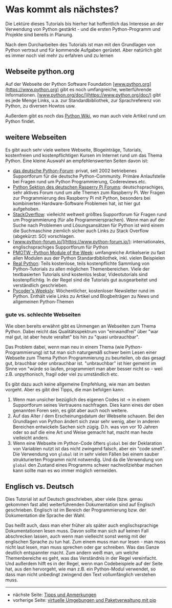 # Was kommt als nächstes?

Die Lektüre dieses Tutorials bis hierher hat hoffentlich das Interesse an der Verwendung von Python gestärkt - und die ersten Python-Programm und Projekte sind bereits in Planung.

Nach dem Durcharbeiten des Tutorials ist man mit den Grundlagen von Python vertraut und für kommende Aufgaben gerüstet. Aber natürlich gibt es immer noch viel mehr zu erfahren und zu lernen

## Webseite python.org
Auf der Webseite der Python Software Foundation [www.python.org](https://www.python.org) gibt es noch umfangreiche, weiterführende Informationen. [www.python.org/doc/](https://www.python.org/doc/) gibt es jede Menge Links, u.a. zur Standardbibliothek, zur Sprachreferenz von Python, zu diversen Howtos usw.

Außerdem gibt es noch das [Python Wiki](https://wiki.python.org/moin/), wo man auch viele Artikel rund um Python findet.

## weitere Webseiten
Es gibt auch sehr viele weitere Webseite, Blogeinträge, Tutorials, kostenfreien und kostenpflichtigen Kursen im Internet rund um das Thema Python. Eine kleine Auswahl an empfehlenswerten Seiten davon ist:

 * [das deutsche Python-Forum](https://www.python-forum.de): privat, seit 2002 betriebenes Supportforum für die deutsche Python-Community. Primäre Anlaufstelle bei Fragen rund um Python Programmierung, Codereviews etc.
 * [Python Sektion des deutschen Rasperry Pi Forums](https://forum-raspberrypi.de/forum/board/80-python/): deutschsprachiges, sehr aktives Forum rund um alle Themen zum Raspberry Pi. Wer Fragen zur Programmierung des Raspberry Pi mit Python, besonders bei kombinierten Hardware-Software Problemen hat, ist hier gut aufgehoben.
 * [StackOverflow](https://stackoverflow.com/): vielleicht weltweit größtes Supportforum für Fragen rund um Programmierung (für alle Programmiersprachen). Wenn man auf der Suche nach Problemen und Lösungsansätzen für Python ist wird einem die Suchmaschine ziemlich sicher auch Links zu Stack Overflow (abgekürzt: SO) vorschlagen.
 * [www.python-forum.io/](https://www.python-forum.io/): internationales, englischsprachiges Supportforum für Python
 * [PMOTW -Python Module of the Week](https://pymotw.com/3/): umfangreiche Artikelserie zu fast allen Modulen aus der Python Standardbibliothek, inkl. vielen Beispielen
 * [Real Python](https://realpython.com/): Teils kostenlose, teils kostenpflichte Sammlung von Python-Tutorials zu allen möglichen Themenbereichen. Viele der textbasierten Tutorials sind kostenlos lesbar, Videotutorials sind kostenpflichtig. In der Regel sind die Tutorials gut ausgearbeitet und verständlich geschrieben.
 * [Pycoder's Weeksly](https://pycoders.com/latest): Wöchentlicher, kostenloser Newsletter rund im Python. Enthält viele Links zu Artikel und Blogbeiträgen zu News und allgemeinen Python-Themen

### gute vs. schlechte Webseiten
Wie oben bereits erwähnt gibt es Unmengen an Webseiten zum Thema Python. Dabei reicht das Qualitätsspektrum von "einwandfrei" über "war mal gut, ist aber heute veraltet" bis hin zu "quasi unbrauchbar".

Das Problem dabei, wenn man neu in einem Thema (wie Python-Programmierung) ist tut man sich naturgemäß schwer beim Lesen einer Webseite zum Thema Python Programmierung zu beurteilen, ob das gesagt gut, brauchbar oder unbrauchbar ist. "unbrauchbar" ist hier gemeint im Sinne von "würde so laufen, programmiert man aber besser nicht so - weil z.B. unpythonisch, fragil oder viel zu umständlich etc.

Es gibt dazu auch keine allgemeine Empfehlung, wie man am besten vorgeht. Aber es gibt drei Tipps, die man befolgen kann:

 1. Wenn man unsicher bezüglich des eigenen Codes ist -> in einem Supportforum seines Vertrauens nachfragen. Dies kann eines der oben genannten Foren sein, es gibt aber auch noch weitere.
 2. Auf das Alter / dem Erscheinungsdatum der Webseite schauen. Bei den Grundlagen von Python ändert sich zwar sehr wenig, aber in anderen Bereichen entwickeln Sachen sich zügig. D.h. was von vor 10 Jahren oder so auf die eine Art und Weise gemacht hat, macht man heute vielleicht anders.
 3. Wenn eine Webseite im Python-Code öfters `global` bei der Deklaration von Variablen nutzt ist das nicht zwingend falsch, aber ein "code smell". Die Verwendung von `global` ist in sehr vielen Fällen bei einem sauber strukturierten Programm nicht notwendig. Und da die Verwendung von `global` den Zustand eines Programms schwer nachvollziehbar machen kann sollte man es wo immer möglich vermeiden.

## Englisch vs. Deutsch
Dies Tutorial ist auf Deutsch geschrieben, aber viele (bzw. genau gekommen fast alle) weiterführenden Dokumentation sind auf Englisch geschrieben. Englisch ist im Bereich der Programmierung bzw. der Dokumentation die Sprache der Wahl.

Das heißt auch, dass man eher früher als später auch englischsprachige Dokumentationen lesen muss. Davon sollte man sich auf keinen Fall abschrecken lassen, auch wenn man vielleicht sonst wenig mit der englischen Sprache zu tun hat. Zum einem muss man nur lesen - man muss nicht laut lesen, man muss sprechen oder gar schreiben. Was das Ganze deutlich entspannter macht. Zum andern weiß man, um welche Themenbereiche es geht, was das Verständnis in der Regel vereinfacht. Und außerdem hilft es in der Regel, wenn man Codebeispiele auf der Seite hat, aus den hervorgeht, wie man z.B. ein Python-Modul verwendet, so dass man nicht unbedingt zwingend den Text vollumfänglich verstehen muss.

***

 * nächste Seite: [Tipps und Anmerkungen](remarks.md)
 * vorherige Seite: [virtuelle Umgebungen und Paketverwaltung mit pip](venv.md)
